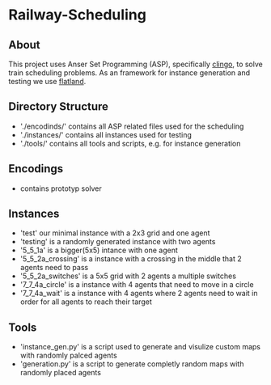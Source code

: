 # Railway-Scheduling

## About

This project uses Anser Set Programming (ASP), specifically [clingo](https://potassco.org/clingo/), to solve train scheduling problems. As an framework for instance generation and testing we use [flatland](https://flatland.aicrowd.com/intro.html).

## Directory Structure
- './encodinds/' contains all ASP related files used for the scheduling
- './instances/' contains all instances used for testing
- './tools/' contains all tools and scripts, e.g. for instance generation

## Encodings
- contains prototyp solver

## Instances
- 'test' our minimal instance with a 2x3 grid and one agent
- 'testing' is a randomly generated instance with two agents
- '5_5_1a' is a bigger(5x5) intance with one agent
- '5_5_2a_crossing' is a instance with a crossing in the middle that 2 agents need to pass
- '5_5_2a_switches' is a 5x5 grid with 2 agents a multiple switches
- '7_7_4a_circle' is a instance with 4 agents that need to move in a circle
- '7_7_4a_wait' is a instance with 4 agents where 2 agents need to wait in order for all agents to reach their target

## Tools
- 'instance_gen.py' is a script used to generate and visulize custom maps with randomly palced agents
- 'generation.py' is a script to generate completly random maps with randomly placed agents
